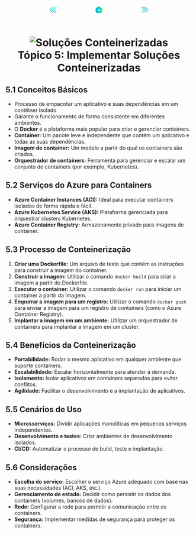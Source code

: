 <!-- markmap -->
<div style="text-align: center; width:100%; padding-bottom:20px;">
  <a href="topicos/topico_4_desenvolver_solucoes_que_usam_o_azure_cosmos_db.md" style="padding:50px;"><img src="../img/anterior.png" alt="Anterior" style="width:20px;height:20px;"></a>
  <a href="az-204_markmap.md" style="padding:50px;"><img src="../img/inicio.png" alt="Início" style="width:20px;height:20px;"></a>
  <a href="topicos/topico_6_implementar_autenticacao_e_autorizacao_de_usuario.md" style="padding:50px;"><img src="../img/proximo.png" alt="Próximo" style="width:20px;height:20px;"></a>
</div>

# <div style="text-align: center; width:100%;"><img src="https://learn.microsoft.com/pt-br/training/achievements/iaas-implement-solutions.svg" alt="Soluções Conteinerizadas" width="50" height="50"> <br /> **Tópico 5: Implementar Soluções Conteinerizadas**</div>

## **5.1 Conceitos Básicos**

* Processo de empacotar um aplicativo e suas dependências em um contêiner isolado
* Garante o funcionamento de forma consistente em diferentes ambientes. 
* O **Docker** é a plataforma mais popular para criar e gerenciar containers.
* **Container:** Um pacote leve e independente que contém um aplicativo e todas as suas dependências.
* **Imagem de container:** Um modelo a partir do qual os containers são criados.
* **Orquestrador de containers:** Ferramenta para gerenciar e escalar um conjunto de containers (por exemplo, Kubernetes).

## **5.2 Serviços do Azure para Containers**

* **Azure Container Instances (ACI):** Ideal para executar containers isolados de forma rápida e fácil.
* **Azure Kubernetes Service (AKS):** Plataforma gerenciada para orquestrar clusters Kubernetes.
* **Azure Container Registry:** Armazenamento privado para imagens de container.

## **5.3 Processo de Conteinerização**

1. **Criar uma Dockerfile:** Um arquivo de texto que contém as instruções para construir a imagem do container.
2. **Construir a imagem:** Utilizar o comando `docker build` para criar a imagem a partir do Dockerfile.
3. **Executar o container:** Utilizar o comando `docker run` para iniciar um container a partir da imagem.
4. **Empurrar a imagem para um registro:** Utilizar o comando `docker push` para enviar a imagem para um registro de containers (como o Azure Container Registry).
5. **Implantar a imagem em um ambiente:** Utilizar um orquestrador de containers para implantar a imagem em um cluster.

## **5.4 Benefícios da Conteinerização**

* **Portabilidade:** Rodar o mesmo aplicativo em qualquer ambiente que suporte containers.
* **Escalabilidade:** Escalar horizontalmente para atender à demanda.
* **Isolamento:** Isolar aplicativos em containers separados para evitar conflitos.
* **Agilidade:** Facilitar o desenvolvimento e a implantação de aplicativos.

## **5.5 Cenários de Uso**

* **Microsserviços:** Dividir aplicações monolíticas em pequenos serviços independentes.
* **Desenvolvimento e testes:** Criar ambientes de desenvolvimento isolados.
* **CI/CD:** Automatizar o processo de build, teste e implantação.

## **5.6 Considerações**

* **Escolha do serviço:** Escolher o serviço Azure adequado com base nas suas necessidades (ACI, AKS, etc.).
* **Gerenciamento de estado:** Decidir como persistir os dados dos containers (volumes, bancos de dados).
* **Rede:** Configurar a rede para permitir a comunicação entre os containers.
* **Segurança:** Implementar medidas de segurança para proteger os containers.
